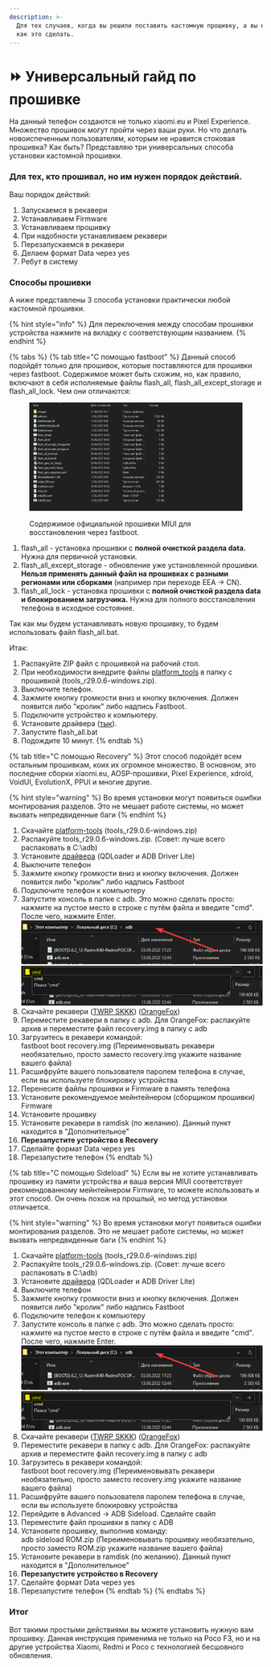 ```yaml
---
description: >-
  Для тех случаев, когда вы решили поставить кастомную прошивку, а вы не знаете,
  как это сделать.
---
```


# ⏩ Универсальный гайд по прошивке

На данный телефон создаются не только xiaomi.eu и Pixel Experience. Множество прошивок могут пройти через ваши руки. Но что делать новоиспеченным пользователям, которым не нравится стоковая прошивка? Как быть? Представляю три универсальных способа установки кастомной прошивки.

### Для тех, кто прошивал, но им нужен порядок действий.

Ваш порядок действий:

1. Запускаемся в рекавери
2. Устанавливаем Firmware
3. Устанавливаем прошивку
4. При надобности устанавливаем рекавери
5. Перезапускаемся в рекавери
6. Делаем формат Data через yes
7. Ребут в систему

### Способы прошивки

А ниже представлены 3 способа установки практически любой кастомной прошивки.

{% hint style="info" %}
Для переключения между способам прошивки устройства нажмите на вкладку с соответствующим названием.
{% endhint %}

{% tabs %}
{% tab title="С помощью fastboot" %}
Данный способ подойдёт только для прошивок, которые поставляются для прошивки через fastboot. Содержимое может быть схожим, но, как правило, включают в себя исполняемые файлы flash\_all, flash\_all\_except\_storage и flash\_all\_lock. Чем они отличаются:

<figure><img src="../.gitbook/assets/image (9).png" alt=""><figcaption><p>Содержимое официальной прошивки MIUI для восстановления через fastboot.</p></figcaption></figure>

1. flash\_all - установка прошивки с **полной очисткой раздела data.** Нужна для первичной установки.
2. flash\_all\_except\_storage - обновление уже установленной прошивки. **Нельзя применять данный файл на прошивках с разными регионами или сборками** (например при переходе EEA -> CN).
3. flash\_all\_lock - установка прошивки с **полной очисткой раздела data и блокированием загрузчика.** Нужна для полного восстановления телефона в исходное состояние.

Так как мы будем устанавливать новую прошивку, то будем использовать файл flash\_all.bat.

Итак:

1. Распакуйте ZIP файл с прошивкой на рабочий стол.
2. При необходимости внедрите файлы [platform\_tools](https://disk.yandex.ru/d/Afu9It6tdCybAw) в папку с прошивкой (tools\_r29.0.6-windows.zip).
3. Выключите телефон.
4. Зажмите кнопку громкости вниз и кнопку включения. Должен появится либо "кролик" либо надпись Fastboot.
5. Подключите устройство к компьютеру.
6. Установите драйвера ([тык](https://disk.yandex.ru/d/Afu9It6tdCybAw)).
7. Запустите flash\_all.bat
8. Подождите 10 минут.
{% endtab %}

{% tab title="С помощью Recovery" %}
Этот способ подойдёт всем остальным прошивкам, коих их огромное множество. В основном, это последние сборки xiaomi.eu, AOSP-прошивки, Pixel Experience, xdroid, VoidUI, EvolutionX, PPUI и многие другие.

{% hint style="warning" %}
Во время установки могут появиться ошибки монтирования разделов. Это не мешает работе системы, но может вызвать непредвиденные баги
{% endhint %}

1. Скачайте [platform-tools](https://disk.yandex.ru/d/Afu9It6tdCybAw) (tools\_r29.0.6-windows.zip)
2. Распакуйте tools\_r29.0.6-windows.zip. (Совет: лучше всего распаковать в C:\adb)
3. Установите [драйвера](https://disk.yandex.ru/d/Afu9It6tdCybAw) (QDLoader и ADB Driver Lite)
4. Выключите телефон
5. Зажмите кнопку громкости вниз и кнопку включения. Должен появится либо "кролик" либо надпись Fastboot
6. Подключите телефон к компьютеру
7. Запустите консоль в папке с adb. Это можно сделать просто: нажмите на пустое место в строке с путём файла и введите "cmd". После чего, нажмите Enter.![](<../.gitbook/assets/image (6).png>)![](<../.gitbook/assets/image (3).png>)
8. Скачайте рекавери ([TWRP SKKK](https://4pda.to/forum/index.php?showtopic=1023071\&st=4040#entry112114787)) ([OrangeFox](https://orangefox.download/ru-RU/device/alioth))
9. Переместите рекавери в папку с adb. Для OrangeFox: распакуйте архив и переместите файл recovery.img в папку с adb
10. Загрузитесь в рекавери командой:\
    fastboot boot recovery.img (Переименовывать рекавери необязательно, просто заместо recovery.img укажите название вашего файла)
11. Расшифруйте вашего пользователя паролем телефона в случае, если вы используете блокировку устройства
12. Перенесите файлы прошивки и Firmware в память телефона
13. Установите рекомендуемое мейнтейнером (сборщиком прошивки) Firmware
14. Установите прошивку
15. Установите рекавери в ramdisk (по желанию). Данный пункт находится в "Дополнительное"
16. **Перезапустите устройство в Recovery**
17. Сделайте формат Data через yes
18. Перезапустите телефон
{% endtab %}

{% tab title="С помощью Sideload" %}
Если вы не хотите устанавливать прошивку из памяти устройства и ваша версия MIUI соответствует рекомендованному мейнтейнером Firmware, то можете использовать и этот способ. Он очень похож на прошлый, но метод установки отличается.

{% hint style="warning" %}
Во время установки могут появиться ошибки монтирования разделов. Это не мешает работе системы, но может вызвать непредвиденные баги
{% endhint %}

1. Скачайте [platform-tools](https://disk.yandex.ru/d/Afu9It6tdCybAw) (tools\_r29.0.6-windows.zip)
2. Распакуйте tools\_r29.0.6-windows.zip. (Совет: лучше всего распаковать в C:\adb)
3. Установите [драйвера](https://disk.yandex.ru/d/Afu9It6tdCybAw) (QDLoader и ADB Driver Lite)
4. Выключите телефон
5. Зажмите кнопку громкости вниз и кнопку включения. Должен появится либо "кролик" либо надпись Fastboot
6. Подключите телефон к компьютеру
7. Запустите консоль в папке с adb. Это можно сделать просто: нажмите на пустое место в строке с путём файла и введите "cmd". После чего, нажмите Enter.![](<../.gitbook/assets/image (6).png>)![](<../.gitbook/assets/image (3).png>)
8. Скачайте рекавери ([TWRP SKKK](https://4pda.to/forum/index.php?showtopic=1023071\&st=4040#entry112114787)) ([OrangeFox](https://orangefox.download/ru-RU/device/alioth))
9. Переместите рекавери в папку с adb. Для OrangeFox: распакуйте архив и переместите файл recovery.img в папку с adb
10. Загрузитесь в рекавери командой:\
    fastboot boot recovery.img (Переименовывать рекавери необязательно, просто заместо recovery.img укажите название вашего файла)
11. Расшифруйте вашего пользователя паролем телефона в случае, если вы используете блокировку устройства
12. Перейдите в Advanced -> ADB Sideload. Сделайте свайп
13. Переместите файл прошивки в папку с ADB
14. Установите прошивку, выполнив команду:\
    adb sideload ROM.zip (Переименовывать прошивку необязательно, просто заместо ROM.zip укажите название вашего файла)
15. Установите рекавери в ramdisk (по желанию). Данный пункт находится в "Дополнительное"
16. **Перезапустите устройство в Recovery**
17. Сделайте формат Data через yes
18. Перезапустите телефон
{% endtab %}
{% endtabs %}

### Итог

Вот такими простыми действиями вы можете установить нужную вам прошивку. Данная инструкция применима не только на Poco F3, но и на другие устройства Xiaomi, Redmi и Poco с технологией бесшовного обновления.
